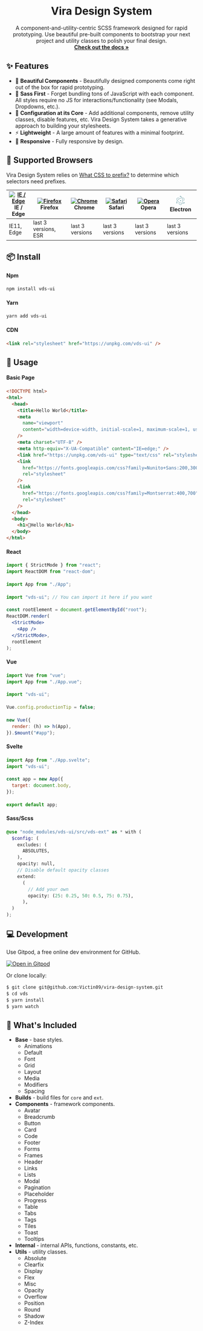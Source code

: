 <h1 align="center">Vira Design System</h1>

<p align="center">
A component-and-utility-centric SCSS framework designed for rapid prototyping. Use beautiful pre-built components to bootstrap your next project and utility classes to polish your final design.
<br />
<a href="https://vds-ui.netlify.app/"><strong>Check out the docs »</strong></a>
<br />

## :sparkles: Features

- :art: **Beautiful Components** - Beautifully designed components come right out of the box for rapid prototyping.
- :balloon: **Sass First** - Forget bundling tons of JavaScript with each component. All styles require no JS for interactions/functionality (see Modals, Dropdowns, etc.).
- :rainbow: **Configuration at its Core** - Add additional components, remove utility classes, disable features, etc. Vira Design System takes a generative approach to building your stylesheets.
- :zap: **Lightweight** - A large amount of features with a minimal footprint.
- :iphone: **Responsive** - Fully responsive by design.

## :dart: Supported Browsers

Vira Design System relies on [What CSS to prefix?](http://shouldiprefix.com/) to determine which selectors need prefixes.

| [<img src="https://raw.githubusercontent.com/alrra/browser-logos/master/src/edge/edge_48x48.png" alt="IE / Edge" width="24px" height="24px" />](http://godban.github.io/browsers-support-badges/)</br>IE / Edge | [<img src="https://raw.githubusercontent.com/alrra/browser-logos/master/src/firefox/firefox_48x48.png" alt="Firefox" width="24px" height="24px" />](http://godban.github.io/browsers-support-badges/)</br>Firefox | [<img src="https://raw.githubusercontent.com/alrra/browser-logos/master/src/chrome/chrome_48x48.png" alt="Chrome" width="24px" height="24px" />](http://godban.github.io/browsers-support-badges/)</br>Chrome | [<img src="https://raw.githubusercontent.com/alrra/browser-logos/master/src/safari/safari_48x48.png" alt="Safari" width="24px" height="24px" />](http://godban.github.io/browsers-support-badges/)</br>Safari | [<img src="https://raw.githubusercontent.com/alrra/browser-logos/master/src/opera/opera_48x48.png" alt="Opera" width="24px" height="24px" />](http://godban.github.io/browsers-support-badges/)</br>Opera | [<img src="https://raw.githubusercontent.com/alrra/browser-logos/master/src/electron/electron_48x48.png" alt="Electron" width="24px" height="24px" />](http://godban.github.io/browsers-support-badges/)</br>Electron |
| --------------------------------------------------------------------------------------------------------------------------------------------------------------------------------------------------------------- | ----------------------------------------------------------------------------------------------------------------------------------------------------------------------------------------------------------------- | ------------------------------------------------------------------------------------------------------------------------------------------------------------------------------------------------------------- | ------------------------------------------------------------------------------------------------------------------------------------------------------------------------------------------------------------- | --------------------------------------------------------------------------------------------------------------------------------------------------------------------------------------------------------- | --------------------------------------------------------------------------------------------------------------------------------------------------------------------------------------------------------------------- |
| IE11, Edge                                                                                                                                                                                                      | last 3 versions, ESR                                                                                                                                                                                              | last 3 versions                                                                                                                                                                                               | last 3 versions                                                                                                                                                                                               | last 3 versions                                                                                                                                                                                           | last 3 versions                                                                                                                                                                                                       |

## 📦 Install

#### Npm

```sh
npm install vds-ui
```

#### Yarn

```sh
yarn add vds-ui
```

#### CDN

```html
<link rel="stylesheet" href="https://unpkg.com/vds-ui" />
```

## :hammer: Usage

#### Basic Page

```html
<!DOCTYPE html>
<html>
  <head>
    <title>Hello World</title>
    <meta
      name="viewport"
      content="width=device-width, initial-scale=1, maximum-scale=1, user-scalable=0"
    />
    <meta charset="UTF-8" />
    <meta http-equiv="X-UA-Compatible" content="IE=edge;" />
    <link href="https://unpkg.com/vds-ui" type="text/css" rel="stylesheet" />
    <link
      href="https://fonts.googleapis.com/css?family=Nunito+Sans:200,300,400,600,700"
      rel="stylesheet"
    />
    <link
      href="https://fonts.googleapis.com/css?family=Montserrat:400,700"
      rel="stylesheet"
    />
  </head>
  <body>
    <h1>👋Hello World</h1>
  </body>
</html>
```

#### React

```jsx
import { StrictMode } from "react";
import ReactDOM from "react-dom";

import App from "./App";

import "vds-ui"; // You can import it here if you want

const rootElement = document.getElementById("root");
ReactDOM.render(
  <StrictMode>
    <App />
  </StrictMode>,
  rootElement
);
```

#### Vue

```js
import Vue from "vue";
import App from "./App.vue";

import "vds-ui";

Vue.config.productionTip = false;

new Vue({
  render: (h) => h(App),
}).$mount("#app");
```

#### Svelte

```js
import App from "./App.svelte";
import "vds-ui";

const app = new App({
  target: document.body,
});

export default app;
```

#### Sass/Scss

```scss
@use "node_modules/vds-ui/src/vds-ext" as * with (
  $config: (
    excludes: (
      ABSOLUTES,
    ),
    opacity: null,
    // Disable default opacity classes
    extend:
      (
        // Add your own
        opacity: (25: 0.25, 50: 0.5, 75: 0.75),
      ),
  )
);
```

## :computer: Development

Use Gitpod, a free online dev environment for GitHub.

[![Open in Gitpod](https://gitpod.io/button/open-in-gitpod.svg)](https://gitpod.io/#https://github.com/Victin09/Cirrus)

Or clone locally:

```bash
$ git clone git@github.com:Victin09/vira-design-system.git
$ cd vds
$ yarn install
$ yarn watch
```

## :crystal_ball: What's Included

- **Base** - base styles.
  - Animations
  - Default
  - Font
  - Grid
  - Layout
  - Media
  - Modifiers
  - Spacing
- **Builds** - build files for `core` and `ext`.
- **Components** - framework components.
  - Avatar
  - Breadcrumb
  - Button
  - Card
  - Code
  - Footer
  - Forms
  - Frames
  - Header
  - Links
  - Lists
  - Modal
  - Pagination
  - Placeholder
  - Progress
  - Table
  - Tabs
  - Tags
  - Tiles
  - Toast
  - Tooltips
- **Internal** - internal APIs, functions, constants, etc.
- **Utils** - utility classes.
  - Absolute
  - Clearfix
  - Display
  - Flex
  - Misc
  - Opacity
  - Overflow
  - Position
  - Round
  - Shadow
  - Z-Index
